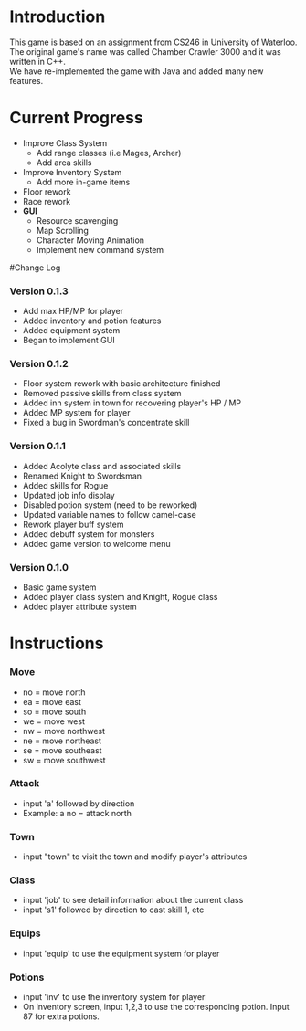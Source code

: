 # Introduction
This game is based on an assignment from CS246 in University of Waterloo.<br>
The original game's name was called Chamber Crawler 3000 and it was written in C++.<br>
We have re-implemented the game with Java and added many new features.

# Current Progress

- Improve Class System
    - Add range classes (i.e Mages, Archer)
    - Add area skills
- Improve Inventory System
    - Add more in-game items
- Floor rework
- Race rework
- **GUI**
   - Resource scavenging
   - Map Scrolling
   - Character Moving Animation
   - Implement new command system

#Change Log

### Version 0.1.3
- Add max HP/MP for player
- Added inventory and potion features
- Added equipment system
- Began to implement GUI


### Version 0.1.2
- Floor system rework with basic architecture finished
- Removed passive skills from class system
- Added inn system in town for recovering player's HP / MP
- Added MP system for player
- Fixed a bug in Swordman's concentrate skill


### Version 0.1.1
- Added Acolyte class and associated skills
- Renamed Knight to Swordsman
- Added skills for Rogue
- Updated job info display
- Disabled potion system (need to be reworked)
- Updated variable names to follow camel-case
- Rework player buff system
- Added debuff system for monsters
- Added game version to welcome menu


### Version 0.1.0
- Basic game system
- Added player class system and Knight, Rogue class
- Added player attribute system
   


# Instructions

### Move
- no = move north
- ea = move east
- so = move south
- we = move west
- nw = move northwest
- ne = move northeast
- se = move southeast
- sw = move southwest

### Attack
- input 'a' followed by direction <br>
- Example: a no = attack north

### Town
- input "town" to visit the town and modify player's attributes

### Class
- input 'job' to see detail information about the current class<br>
- input 's1' followed by direction to cast skill 1, etc<br>

### Equips
- input 'equip' to use the equipment system for player<br>

### Potions
- input 'inv' to use the inventory system for player<br>
- On inventory screen, input 1,2,3 to use the corresponding potion. Input 87 for extra potions.

